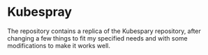# Kubespray

The repository contains a replica of the Kubespary repository, after changing a few things to fit my specified needs and with some modifications to make it works well.

